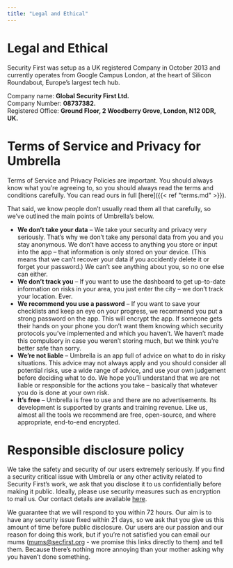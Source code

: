 ```yaml
---
title: "Legal and Ethical"
---
```

# Legal and Ethical

Security First was setup as a UK registered Company in October 2013 and currently operates from Google Campus London, at the heart of Silicon Roundabout, Europe’s largest tech hub.

Company name: **Global Security First Ltd.**  
Company Number: **08737382.**  
Registered Office: **Ground Floor, 2 Woodberry Grove, London, N12 0DR, UK.**

<div class="spacer-top100"></div>

# Terms of Service and Privacy for Umbrella

Terms of Service and Privacy Policies are important. You should always know what you’re agreeing to, so you should always read the terms and conditions carefully. You can read ours in full [here]({{< ref "terms.md" >}}).

That said, we know people don’t usually read them all that carefully, so we’ve outlined the main points of Umbrella’s below.

*   **We don’t take your data** – We take your security and privacy very seriously. That’s why we don’t take any personal data from you and you stay anonymous. We don’t have access to anything you store or input into the app – that information is only stored on your device. (This means that we can’t recover your data if you accidently delete it or forget your password.) We can’t see anything about you, so no one else can either.
*   **We don’t track you** – If you want to use the dashboard to get up-to-date information on risks in your area, you just enter the city – we don’t track your location. Ever.
*   **We recommend you use a password** – If you want to save your checklists and keep an eye on your progress, we recommend you put a strong password on the app. This will encrypt the app. If someone gets their hands on your phone you don’t want them knowing which security protocols you’ve implemented and which you haven’t. We haven’t made this compulsory in case you weren’t storing much, but we think you’re better safe than sorry.
*   **We’re not liable** – Umbrella is an app full of advice on what to do in risky situations. This advice may not always apply and you should consider all potential risks, use a wide range of advice, and use your own judgement before deciding what to do. We hope you’ll understand that we are not liable or responsible for the actions you take – basically that whatever you do is done at your own risk.
*   **It’s free** – Umbrella is free to use and there are no advertisements. Its development is supported by grants and training revenue. Like us, almost all the tools we recommend are free, open-source, and where appropriate, end-to-end encrypted.

<div class="spacer-top100"></div>

# Responsible disclosure policy

We take the safety and security of our users extremely seriously. If you find a security critical issue with Umbrella or any other activity related to Security First’s work, we ask that you disclose it to us confidentially before making it public. Ideally, please use security measures such as encryption to mail us. Our contact details are available [here](contact.html).

We guarantee that we will respond to you within 72 hours. Our aim is to have any security issue fixed within 21 days, so we ask that you give us this amount of time before public disclosure. Our users are our passion and our reason for doing this work, but if you’re not satisfied you can email our mums ([mums@secfirst.org](mailto:mums@secfirst.org?Subject=Mums!) \- we promise this links directly to them) and tell them. Because there’s nothing more annoying than your mother asking why you haven’t done something.